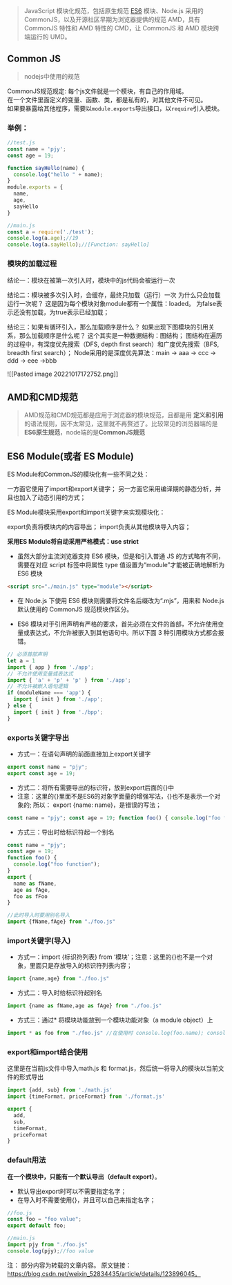 > JavaScript 模块化规范，包括原生规范 [ES6](https://so.csdn.net/so/search?q=ES6&spm=1001.2101.3001.7020) 模块、Node.js 采用的 CommonJS，以及开源社区早期为浏览器提供的规范 AMD，具有 CommonJS 特性和 AMD 特性的 CMD，让 CommonJS 和 AMD 模块跨端运行的 UMD。

## Common JS

> nodejs中使用的规范

CommonJS规范规定: 每个js文件就是一个模块，有自己的作用域。  
在一个文件里面定义的变量、函数、类，都是私有的，对其他文件不可见。  
如果要暴露给其他程序，需要以`module.exports`导出接口，以`require`引入模块。

### 举例：

```js
//test.js
const name = 'pjy';
const age = 19;

function sayHello(name) {
  console.log("hello " + name);
}
module.exports = {
  name,
  age,
  sayHello
}

//main.js
const a = require('./test');
console.log(a.age);//19
console.log(a.sayHello);//[Function: sayHello]
```

### 模块的加载过程

结论一：模块在被第一次引入时，模块中的js代码会被运行一次

结论二：模块被多次引入时，会缓存，最终只加载（运行）一次
为什么只会加载运行一次呢？
这是因为每个模块对象module都有一个属性：loaded。
为false表示还没有加载，为true表示已经加载；

结论三：如果有循环引入，那么加载顺序是什么？
如果出现下图模块的引用关系，那么加载顺序是什么呢？
这个其实是一种数据结构：图结构；
图结构在遍历的过程中，有深度优先搜索（DFS, depth first search）和广度优先搜索（BFS, breadth first search）；
Node采用的是深度优先算法：main -> aaa -> ccc -> ddd -> eee ->bbb

![[Pasted image 20221017172752.png]]

## AMD和CMD规范

> AMD规范和CMD规范都是应用于浏览器的模块规范，且都是用 **定义和引用** 的语法规则，因不太常见，这里就不再赘述了。比较常见的浏览器端的是**ES6原生规范**，node端的是**CommonJS规范**

## ES6 Module(或者 ES Module)

ES Module和CommonJS的模块化有一些不同之处：

一方面它使用了import和export关键字；
另一方面它采用编译期的静态分析，并且也加入了动态引用的方式；

ES Module模块采用export和import关键字来实现模块化：

export负责将模块内的内容导出；
import负责从其他模块导入内容；

**采用ES Module将自动采用严格模式：use strict**

* 虽然大部分主流浏览器支持 ES6 模块，但是和引入普通 JS 的方式略有不同，需要在对应 script 标签中将属性 type 值设置为“module”才能被正确地解析为 ES6 模块

```html
<script src="./main.js" type="module"></script>
```

* 在 Node.js 下使用 ES6 模块则需要将文件名后缀改为“.mjs”，用来和 Node.js 默认使用的 CommonJS 规范模块作区分。

- ES6 模块对于引用声明有严格的要求，首先必须在文件的首部，不允许使用变量或表达式，不允许被嵌入到其他语句中。所以下面 3 种引用模块方式都会报错。

```js
// 必须首部声明
let a = 1
import { app } from './app';
// 不允许使用变量或表达式
import { 'a' + 'p' + 'p' } from './app';
// 不允许被嵌入语句逻辑
if (moduleName === 'app') {
  import { init } from './app';
} else {
  import { init } from './bpp';
}
```

### exports关键字导出

- 方式一：在语句声明的前面直接加上export关键字

```js
export const name = "pjy"; 
export const age = 19;
```

- 方式二：将所有需要导出的标识符，放到export后面的{}中
 - 注意：这里的{}里面不是ES6的对象字面量的增强写法，{}也不是表示一个对象的;  所以： export {name: name}，是错误的写法；

```js
const name = "pjy"; const age = 19; function foo() { console.log("foo function"); } export { name, age, foo }
```

- 方式三：导出时给标识符起一个别名

```js
const name = "pjy";
const age = 19;
function foo() {
  console.log("foo function");
}
export {
  name as fName,
  age as fAge,
  foo as fFoo
}

//此时导入时要用别名导入
import {fName,fAge} from "./foo.js"
```

### import关键字(导入)

- 方式一：import {标识符列表} from ‘模块’；注意：这里的{}也不是一个对象，里面只是存放导入的标识符列表内容；

```js
import {name,age} from "./foo.js"
```

- 方式二：导入时给标识符起别名

```js
import {name as fName,age as fAge} from "./foo.js"
```

- 方式三：通过* 将模块功能放到一个模块功能对象（a module object）上

```js
import * as foo from "./foo.js" //在使用时 console.log(foo.name); console.log(foo.age);
```

### export和import结合使用

这里是在当前js文件中导入math.js 和 format.js，然后统一将导入的模块以当前文件的形式导出

```js
import {add, sub} from './math.js'
import {timeFormat, priceFormat} from './format.js'

export {
  add,
  sub,
  timeFormat,
  priceFormat
}
```

### default用法

**在一个模块中，只能有一个默认导出（default export）**。

-   默认导出export时可以不需要指定名字；
-   在导入时不需要使用{}，并且可以自己来指定名字；

```js
//foo.js
const foo = "foo value";
export default foo;

//main.js
import pjy from "./foo.js"
console.log(pjy);//foo value
```

注：
部分内容为转载的文章内容。
原文链接：https://blog.csdn.net/weixin_52834435/article/details/123896045。